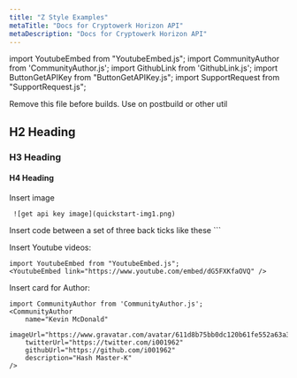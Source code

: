 ```yaml
---
title: "Z Style Examples"
metaTitle: "Docs for Cryptowerk Horizon API"
metaDescription: "Docs for Cryptowerk Horizon API"
---
```

import YoutubeEmbed from "YoutubeEmbed.js";
import CommunityAuthor from 'CommunityAuthor.js';
import GithubLink from 'GithubLink.js';
import ButtonGetAPIKey from "ButtonGetAPIKey.js";
import SupportRequest from "SupportRequest.js";

Remove this file before builds. Use on postbuild or other util
## H2 Heading

### H3 Heading

#### H4 Heading

Insert image
```
 ![get api key image](quickstart-img1.png)
```


Insert code between a set of three back ticks like these ```

Insert Youtube videos:
```
import YoutubeEmbed from "YoutubeEmbed.js";
<YoutubeEmbed link="https://www.youtube.com/embed/dG5FXKfaOVQ" />
```
<YoutubeEmbed link="https://www.youtube.com/embed/dG5FXKfaOVQ" />

Insert card for Author:
```
import CommunityAuthor from 'CommunityAuthor.js';
<CommunityAuthor
    name="Kevin McDonald"
    imageUrl="https://www.gravatar.com/avatar/611d8b75bb0dc120b61fe552a63a32d9"
    twitterUrl="https://twitter.com/i001962"
    githubUrl="https://github.com/i001962"
    description="Hash Master-K"
/>
```

<CommunityAuthor
    name="Kevin McDonald"
    imageUrl="https://www.gravatar.com/avatar/611d8b75bb0dc120b61fe552a63a32d9"
    twitterUrl="https://twitter.com/i001962"
    githubUrl="https://github.com/i001962"
    description="Hash Master-K"
/>

<GithubLink link="https://github.com/i001962" text="See on gihub -insert repo link"/>


<ButtonGetAPIKey />
<SupportRequest form="https://developers.cryptowerk.com/platform/portal/submitSupportMessage/">
